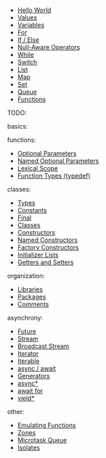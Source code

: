- [Hello World](examples/hello_world/)
- [Values](examples/values/)
- [Variables](examples/variables/)
- [For](examples/for/)
- [If / Else](examples/ifelse/)
- [Null-Aware Operators](examples/null_aware/)
- [While](examples/while/)
- [Switch](examples/switch/)
- [List](examples/list/)
- [Map](examples/map/)
- [Set](examples/set/)
- [Queue](examples/queue/)
- [Functions](examples/functions/)

TODO: 

basics:

functions:

- [Optional Parameters](examples/optional-parameters.html)
- [Named Optional Parameters](examples/optional-parameters.html)
- [Lexical Scope](examples/lexical-scope.html)
- [Function Types (typedef)](examples/typedef.html)

classes:

- [Types](examples/types.html)
- [Constants](examples/const.html)
- [Final](examples/Const.html)
- [Classes](examples/classes.html)
- [Constructors](examples/constructors.html)
- [Named Constructors](examples/constructors.html)
- [Factory Constructors](examples/factory-constructors.html)
- [Initializer Lists](examples/initializer-lists.html)
- [Getters and Setters](examples/getters-setters.html)

organization:

- [Libraries](examples/libraries.html)
- [Packages](examples/packages.html)
- [Comments](examples/comments.html)

asynchrony:

- [Future](examples/future.html)
- [Stream](examples/stream.html)
- [Broadcast Stream](examples/broadcast-stream.html)
- [Iterator](examples/iterator.html)
- [Iterable](examples/iterable.html)
- [async / await](examples/async-await.html)
- [Generators](examples/generators.html)
- [async*](examples/async-star.html)
- [await for](examples/await-for.html)
- [yield*](examples/yield-star.html)


other:

- [Emulating Functions](examples/emulating-functions.html)
- [Zones](examples/zones.html)
- [Microtask Queue](examples/microtask-queue.html)
- [Isolates](examples/isolates.html)
